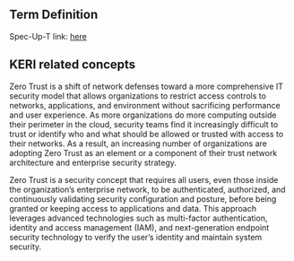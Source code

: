 ## Term Definition

Spec-Up-T link: <a href='https://weboftrust.github.io/WOT-terms/docs/glossary/zero-trust'>here</a>

## KERI related concepts

Zero Trust is a shift of network defenses toward a more comprehensive IT security model that allows organizations to restrict access controls to networks, applications, and environment without sacrificing performance and user experience. As more organizations do more computing outside their perimeter in the cloud, security teams find it increasingly difficult to trust or identify who and what should be allowed or trusted with access to their networks. As a result, an increasing number of organizations are adopting Zero Trust as an element or a component of their trust network architecture and enterprise security strategy.

Zero Trust is a security concept that requires all users, even those inside the organization’s enterprise network, to be authenticated, authorized, and continuously validating security configuration and posture, before being granted or keeping access to applications and data. This approach leverages advanced technologies such as multi-factor authentication, identity and access management (IAM), and next-generation endpoint security technology to verify the user’s identity and maintain system security.